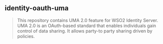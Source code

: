 
## identity-oauth-uma

> This repository contains UMA 2.0 feature for WSO2 Identity Server. 
UMA 2.0 is an OAuth-based standard that enables individuals gain control of data sharing. 
It allows party-to party sharing driven by policies.

